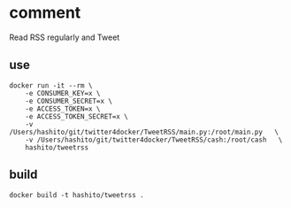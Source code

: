 # comment

Read RSS regularly and Tweet

## use

```
docker run -it --rm \
    -e CONSUMER_KEY=x \
    -e CONSUMER_SECRET=x \
    -e ACCESS_TOKEN=x \
    -e ACCESS_TOKEN_SECRET=x \
    -v /Users/hashito/git/twitter4docker/TweetRSS/main.py:/root/main.py   \
    -v /Users/hashito/git/twitter4docker/TweetRSS/cash:/root/cash   \
    hashito/tweetrss
```


## build

```
docker build -t hashito/tweetrss .
```
